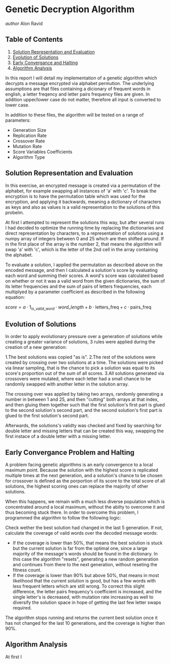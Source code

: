 # Genetic Decryption Algorithm
*author* Alon Ravid

## Table of Contents
1. [Solution Representation and Evaluation](#sol)
2. [Evolution of Solutions](#evolve)
3. [Early Convergance and Halting](#conv)
4. [Algorithm Analysis](#algo)

In this report I will detail my implementation of a genetic algorithm which decrypts a message encrypted via alphabet permution. The underlying assumptions are that files containing a dicionary of frequent words in english, a letter freqency and letter pairs frequency files are given. In addition upper/lower case do not matter, therefore all input is converted to lower case.

In addition to these files, the algorithm will be tested on a range of parameters:
* Generation Size
* Replication Rate
* Crossover Rate
* Mutation Rate
* Score Variables Coefficients
* Algorithm Type


## Solution Representation and Evaluation <a name=sol></a>
In this exercise, an encrypted message is created via a permutation of the alphabet, for example swapping 
all instances of 'a' with 'c'. To break the encryption is to have the permutation table which was used for the encryption, and applying it backwards, meaning a dictionary of characters as keys and also as values is a valid representation to the solutions of this probelm.

At first I attempted to represent the solutions this way, but after several runs I had decided to optimize the running time by replacing the dictionaries and direct representation by characters, to a representation of solutions using a numpy array of integers between 0 and 25 which are then shifted around. If in the first place of the array is the number 2, that means the algorithm will swap 'a' with 'c', which is the letter of the 2nd cell in the array containing the alphabet.

To evaluate a solution, I applied the permutation as described above on the encoded message, and then I calculated a solution's score by evaluating each word and summing their scores. A word's score was calculated based on whether or not it was a valid word from the given dictionaries, the sum of its letter frequencies and the sum of pairs of letters frequencies, each multiplyed by a parameter coefficient as described in the following equation:

$score = a \cdot 1_{is\_valid\_word} \cdot word\_length + b \cdot \text{letters\_freq} + c \cdot \text{pairs\_freq}$

## Evolution of Solutions <a name=evolve></a>
In order to apply evolutionary pressure over a generation of solutions while creating a greater variance of solutions, 3 rules were applied during the creation of a new generation:

1.The best solutions was copied "as is".
2.The rest of the solutions were created by crossing over two solutions at a time. The solutions were picked via linear sampling, that is the chance to pick a solution was equal to its score's proportion out of the sum of all scores.
3.All solutions generated via crossovers were mutated, where each letter had a small chance to be randomly swapped with another letter in the solution array.

The crossing over was applied by taking two arrays, randomly generating a number in between 1 and 25, and then "cutting" both arrays at that index, and then gluing them together such that the first solution's first part is glued to the second solution's second part, and the second solution's first part is glued to the first solution's second part.

Afterwards, the solutions's validty was checked and fixed by searching for double letter and missing letters that can be created this way, swapping the first instace of a double letter with a missing letter.

## Early Convergance Problem and Halting<a name=conv></a>
A problem facing genetic algorithms is an early convergence to a local maximum point. Because the solution with the highest score is replicated multiple times at the next generation, and a solution's chance to be chosen for crossover is defined as the porportion of its score to the total score of all solutions, the highest scoring ones can replace the majority of other solutions.

When this happens, we remain with a much less diverse population which is concentrated around a local maximum, without the abilty to overcome it and thus becoming stuck there. In order to overcome this problem, I programmed the algorithm to follow the following logic:

Check wether the best solution had changed in the last 5 generation. If not, calculate the coverage of valid words over the decoded message words:
* If the coverage is lower than 50%, that means the best solution is stuck but the current solution is far from the optimal one, since a large majority of  the message's words should be found in the dictionary. In this case the algorithm "resets", generating a new random generation and continues from there to the next generation, without reseting the fitness count.
* If the coverage is lower than 90% but above 50%, that means in most likelihood that the current solution is good, but has a few words with less frequent letters which are still wrong. To correct this slight difference, the letter pairs frequency's coefficient is increased, and the single letter's is decreased, with mutation rate increasing as well to diversify the solution space in hope of getting the last few letter swaps required.

The algorithm stops running and returns the current best solution once it has not changed for the last 10 generations, and the coverage is higher than 90%.

## Algorithm Analysis<a name=algo></a>
At first I 